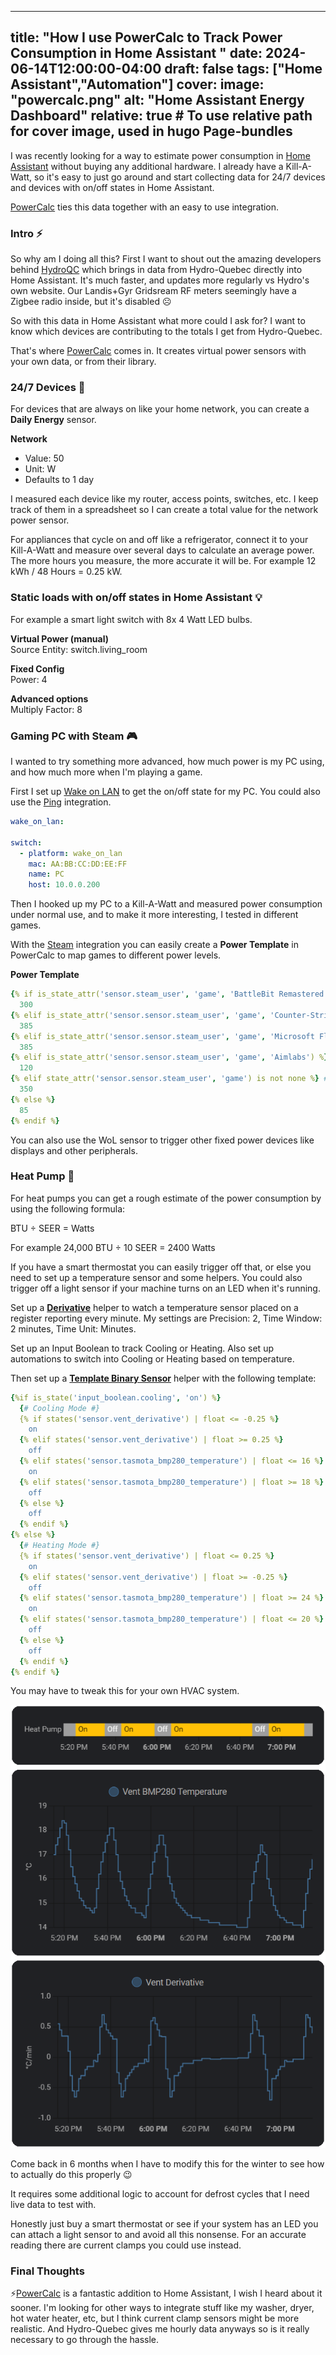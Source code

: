 
---
title: "How I use PowerCalc to Track Power Consumption in Home Assistant "
date: 2024-06-14T12:00:00-04:00
draft: false
tags: ["Home Assistant","Automation"]
cover:
    image: "powercalc.png"
    alt: "Home Assistant Energy Dashboard"
    relative: true # To use relative path for cover image, used in hugo Page-bundles
---

I was recently looking for a way to estimate power consumption in [Home Assistant](https://www.home-assistant.io/docs/energy/) without buying any additional hardware. I already have a Kill-A-Watt, so it's easy to just go around and start collecting data for 24/7 devices and devices with on/off states in Home Assistant.

[PowerCalc](https://github.com/bramstroker/homeassistant-powercalc) ties this data together with an easy to use integration.

### Intro ⚡

So why am I doing all this? First I want to shout out the amazing developers behind [HydroQC](https://hydroqc.ca/en/) which brings in data from Hydro-Quebec directly into Home Assistant. It's much faster, and updates more regularly vs Hydro's own website. Our Landis+Gyr Gridsream RF meters seemingly have a Zigbee radio inside, but it's disabled ☹️

So with this data in Home Assistant what more could I ask for? I want to know which devices are contributing to the totals I get from Hydro-Quebec. 

That's where [PowerCalc](https://github.com/bramstroker/homeassistant-powercalc) comes in. It creates virtual power sensors with your own data, or from their library.

### 24/7 Devices 🔌

For devices that are always on like your home network, you can create a **Daily Energy** sensor. 

**Network**
- Value: 50
- Unit: W
- Defaults to 1 day

I measured each device like my router, access points, switches, etc. I keep track of them in a spreadsheet so I can create a total value for the network power sensor.

For appliances that cycle on and off like a refrigerator, connect it to your Kill-A-Watt and measure over several days to calculate an average power. The more hours you measure, the more accurate it will be. For example 12 kWh / 48 Hours = 0.25 kW.

### Static loads with on/off states in Home Assistant 💡

For example a smart light switch with 8x 4 Watt LED bulbs.

**Virtual Power (manual)**\
Source Entity: switch.living_room

**Fixed Config**\
Power: 4

**Advanced options**\
Multiply Factor: 8

### Gaming PC with Steam 🎮

I wanted to try something more advanced, how much power is my PC using, and how much more when I'm playing a game.

First I set up [Wake on LAN](https://www.home-assistant.io/integrations/wake_on_lan/) to get the on/off state for my PC. You could also use the [Ping](https://www.home-assistant.io/integrations/ping/) integration.

```yaml
wake_on_lan:

switch:
  - platform: wake_on_lan
    mac: AA:BB:CC:DD:EE:FF
    name: PC
    host: 10.0.0.200
```

Then I hooked up my PC to a Kill-A-Watt and measured power consumption under normal use, and to make it more interesting, I tested in different games. 

With the [Steam](https://www.home-assistant.io/integrations/steam_online/) integration you can easily create a **Power Template** in PowerCalc to map games to different power levels.

**Power Template**

```yaml
{% if is_state_attr('sensor.steam_user', 'game', 'BattleBit Remastered') %}
  300
{% elif is_state_attr('sensor.sensor.steam_user', 'game', 'Counter-Strike 2') %}
  385
{% elif is_state_attr('sensor.sensor.steam_user', 'game', 'Microsoft Flight Simulator') %}
  385
{% elif is_state_attr('sensor.sensor.steam_user', 'game', 'Aimlabs') %}
  120
{% elif state_attr('sensor.sensor.steam_user', 'game') is not none %} # All other games
  350
{% else %}
  85
{% endif %}
```

You can also use the WoL sensor to trigger other fixed power devices like displays and other peripherals.

### Heat Pump 🥶

For heat pumps you can get a rough estimate of the power consumption by using the following formula:

BTU ÷ SEER = Watts

For example 24,000 BTU ÷ 10 SEER = 2400 Watts

If you have a smart thermostat you can easily trigger off that, or else you need to set up a temperature sensor and some helpers. You could also trigger off a light sensor if your machine turns on an LED when it's running.

Set up a [**Derivative**](https://www.home-assistant.io/integrations/derivative/) helper to watch a temperature sensor placed on a register reporting every minute. My settings are Precision: 2, Time Window: 2 minutes, Time Unit: Minutes.

Set up an Input Boolean to track Cooling or Heating. Also set up automations to switch into Cooling or Heating based on temperature.

Then set up a [**Template Binary Sensor**](https://www.home-assistant.io/integrations/template/) helper with the following template:

```yaml
{%if is_state('input_boolean.cooling', 'on') %}
  {# Cooling Mode #}
  {% if states('sensor.vent_derivative') | float <= -0.25 %}
    on
  {% elif states('sensor.vent_derivative') | float >= 0.25 %}
    off
  {% elif states('sensor.tasmota_bmp280_temperature') | float <= 16 %}
    on
  {% elif states('sensor.tasmota_bmp280_temperature') | float >= 18 %}
    off
  {% else %}
    off
  {% endif %}
{% else %}
  {# Heating Mode #}
  {% if states('sensor.vent_derivative') | float <= 0.25 %}
    on
  {% elif states('sensor.vent_derivative') | float >= -0.25 %}
    off
  {% elif states('sensor.tasmota_bmp280_temperature') | float >= 24 %}
    on
  {% elif states('sensor.tasmota_bmp280_temperature') | float <= 20 %}
    off
  {% else %}
    off
  {% endif %}
{% endif %}
```

You may have to tweak this for your own HVAC system. 

![Vent Sensors](vent.png)

Come back in 6 months when I have to modify this for the winter to see how to actually do this properly 😉

It requires some additional logic to account for defrost cycles that I need live data to test with.

Honestly just buy a smart thermostat or see if your system has an LED you can attach a light sensor to and avoid all this nonsense. For an accurate reading there are current clamps you could use instead. 

### Final Thoughts

⚡[PowerCalc](https://github.com/bramstroker/homeassistant-powercalc) is a fantastic addition to Home Assistant, I wish I heard about it sooner. I'm looking for other ways to integrate stuff like my washer, dryer, hot water heater, etc, but I think current clamp sensors might be more realistic. And Hydro-Quebec gives me hourly data anyways so is it really necessary to go through the hassle.